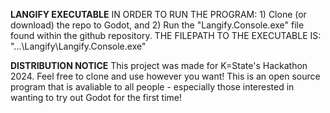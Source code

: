 **LANGIFY EXECUTABLE**
  IN ORDER TO RUN THE PROGRAM: 1) Clone (or download) the repo to Godot, and 2) Run the "Langify.Console.exe" file found within the github repository.
  THE FILEPATH TO THE EXECUTABLE IS: "...\Langify\Langify.Console.exe"


**DISTRIBUTION NOTICE**
This project was made for K=State's Hackathon 2024.
Feel free to clone and use however you want! This is an open source program that is avaliable to all people  - especially those interested in wanting to try out Godot for the first time!
